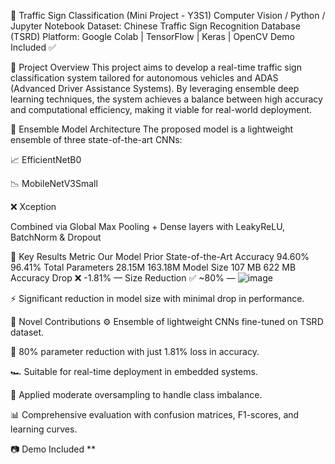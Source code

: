 🚦 Traffic Sign Classification (Mini Project - Y3S1)
Computer Vision / Python / Jupyter Notebook
Dataset: Chinese Traffic Sign Recognition Database (TSRD)
Platform: Google Colab | TensorFlow | Keras | OpenCV
Demo Included ✅

📂 Project Overview
This project aims to develop a real-time traffic sign classification system tailored for autonomous vehicles and ADAS (Advanced Driver Assistance Systems). By leveraging ensemble deep learning techniques, the system achieves a balance between high accuracy and computational efficiency, making it viable for real-world deployment.

🧠 Ensemble Model Architecture
The proposed model is a lightweight ensemble of three state-of-the-art CNNs:

📈 EfficientNetB0

📉 MobileNetV3Small

❌ Xception

Combined via Global Max Pooling + Dense layers with LeakyReLU, BatchNorm & Dropout

🧪 Key Results
Metric	Our Model	Prior State-of-the-Art
Accuracy	94.60%	96.41%
Total Parameters	28.15M	163.18M
Model Size	107 MB	622 MB
Accuracy Drop	❌ -1.81%	—
Size Reduction	✅ ~80%	—
![image](https://github.com/user-attachments/assets/d356cbfa-757c-42be-8b23-e2ff8b7308ca)

⚡ Significant reduction in model size with minimal drop in performance.

🧩 Novel Contributions
⚙️ Ensemble of lightweight CNNs fine-tuned on TSRD dataset.

🧪 80% parameter reduction with just 1.81% loss in accuracy.

🏎️ Suitable for real-time deployment in embedded systems.

🔁 Applied moderate oversampling to handle class imbalance.

📊 Comprehensive evaluation with confusion matrices, F1-scores, and learning curves.

📷 Demo Included **
